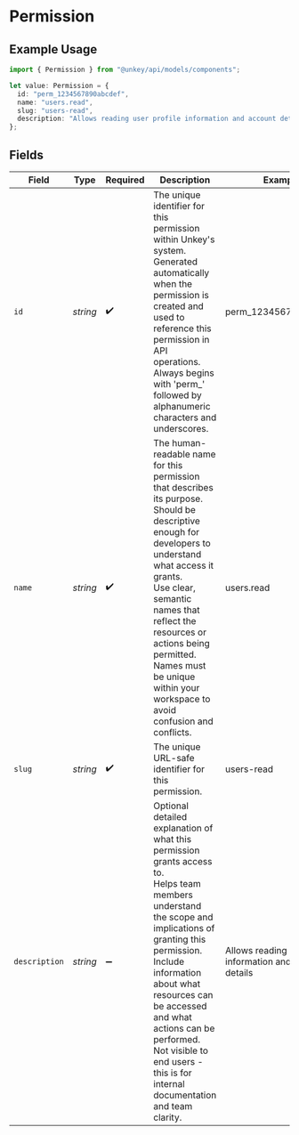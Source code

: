 # Permission

## Example Usage

```typescript
import { Permission } from "@unkey/api/models/components";

let value: Permission = {
  id: "perm_1234567890abcdef",
  name: "users.read",
  slug: "users-read",
  description: "Allows reading user profile information and account details",
};
```

## Fields

| Field                                                                                                                                                                                                                                                                                                                                      | Type                                                                                                                                                                                                                                                                                                                                       | Required                                                                                                                                                                                                                                                                                                                                   | Description                                                                                                                                                                                                                                                                                                                                | Example                                                                                                                                                                                                                                                                                                                                    |
| ------------------------------------------------------------------------------------------------------------------------------------------------------------------------------------------------------------------------------------------------------------------------------------------------------------------------------------------ | ------------------------------------------------------------------------------------------------------------------------------------------------------------------------------------------------------------------------------------------------------------------------------------------------------------------------------------------ | ------------------------------------------------------------------------------------------------------------------------------------------------------------------------------------------------------------------------------------------------------------------------------------------------------------------------------------------ | ------------------------------------------------------------------------------------------------------------------------------------------------------------------------------------------------------------------------------------------------------------------------------------------------------------------------------------------ | ------------------------------------------------------------------------------------------------------------------------------------------------------------------------------------------------------------------------------------------------------------------------------------------------------------------------------------------ |
| `id`                                                                                                                                                                                                                                                                                                                                       | *string*                                                                                                                                                                                                                                                                                                                                   | :heavy_check_mark:                                                                                                                                                                                                                                                                                                                         | The unique identifier for this permission within Unkey's system.<br/>Generated automatically when the permission is created and used to reference this permission in API operations.<br/>Always begins with 'perm_' followed by alphanumeric characters and underscores.<br/>                                                              | perm_1234567890abcdef                                                                                                                                                                                                                                                                                                                      |
| `name`                                                                                                                                                                                                                                                                                                                                     | *string*                                                                                                                                                                                                                                                                                                                                   | :heavy_check_mark:                                                                                                                                                                                                                                                                                                                         | The human-readable name for this permission that describes its purpose.<br/>Should be descriptive enough for developers to understand what access it grants.<br/>Use clear, semantic names that reflect the resources or actions being permitted.<br/>Names must be unique within your workspace to avoid confusion and conflicts.<br/>    | users.read                                                                                                                                                                                                                                                                                                                                 |
| `slug`                                                                                                                                                                                                                                                                                                                                     | *string*                                                                                                                                                                                                                                                                                                                                   | :heavy_check_mark:                                                                                                                                                                                                                                                                                                                         | The unique URL-safe identifier for this permission.                                                                                                                                                                                                                                                                                        | users-read                                                                                                                                                                                                                                                                                                                                 |
| `description`                                                                                                                                                                                                                                                                                                                              | *string*                                                                                                                                                                                                                                                                                                                                   | :heavy_minus_sign:                                                                                                                                                                                                                                                                                                                         | Optional detailed explanation of what this permission grants access to.<br/>Helps team members understand the scope and implications of granting this permission.<br/>Include information about what resources can be accessed and what actions can be performed.<br/>Not visible to end users - this is for internal documentation and team clarity.<br/> | Allows reading user profile information and account details                                                                                                                                                                                                                                                                                |